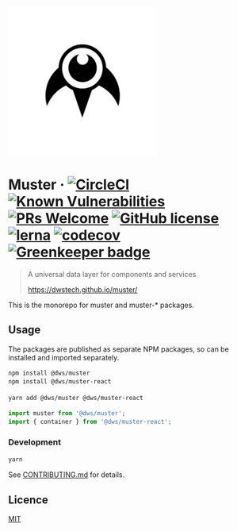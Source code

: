 <img src="packages/website/static/img/muster.svg" alt="Muster Logo" width="300" height="300" />

# Muster &middot; [![CircleCI](https://circleci.com/gh/dwstech/muster.svg?style=shield)](https://circleci.com/gh/dwstech/muster) [![Known Vulnerabilities](https://snyk.io/test/github/dwstech/muster/badge.svg?targetFile=package.json)](https://snyk.io/test/github/dwstech/muster?targetFile=package.json)  [![PRs Welcome](https://img.shields.io/badge/PRs-welcome-brightgreen.svg?style=flat-square)](http://makeapullrequest.com) [![GitHub license](https://img.shields.io/badge/license-MIT-blue.svg?style=flat-square)](https://github.com/dwstech/muster/blob/develop/LICENCE) [![lerna](https://img.shields.io/badge/maintained%20with-lerna-cc00ff.svg?style=flat-square)](https://lernajs.io/) [![codecov](https://codecov.io/gh/dwstech/muster/branch/develop/graph/badge.svg)](https://codecov.io/gh/dwstech/muster) [![Greenkeeper badge](https://badges.greenkeeper.io/dwstech/muster.svg)](https://greenkeeper.io/)

> A universal data layer for components and services
>
> https://dwstech.github.io/muster/

This is the monorepo for muster and muster-* packages.

## Usage

The packages are published as separate NPM packages, so can be installed and imported separately.

```bash
npm install @dws/muster
npm install @dws/muster-react

yarn add @dws/muster @dws/muster-react
```

```javascript
import muster from '@dws/muster';
import { container } from '@dws/muster-react';
```

### Development

```bash
yarn
```

See [CONTRIBUTING.md](./CONTRIBUTING.md) for details.

## Licence

[MIT](./LICENCE)
